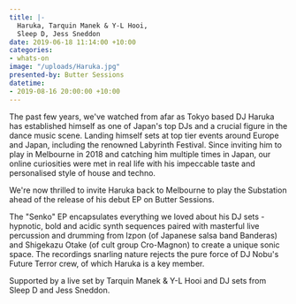 ```yaml
---
title: |-
  Haruka, Tarquin Manek & Y-L Hooi,
  Sleep D, Jess Sneddon
date: 2019-06-18 11:14:00 +10:00
categories:
- whats-on
image: "/uploads/Haruka.jpg"
presented-by: Butter Sessions
datetime:
- 2019-08-16 20:00:00 +10:00
---
```


The past few years, we've watched from afar as Tokyo based DJ Haruka has established himself as one of Japan's top DJs and a crucial figure in the dance music scene. Landing himself sets at top tier events around Europe and Japan, including the renowned Labyrinth Festival. Since inviting him to play in Melbourne in 2018 and catching him multiple times in Japan, our online curiosities were met in real life with his impeccable taste and personalised style of house and techno.

We're now thrilled to invite Haruka back to Melbourne to play the Substation ahead of the release of his debut EP on Butter Sessions.

The "Senko" EP encapsulates everything we loved about his DJ sets - hypnotic, bold and acidic synth sequences paired with masterful live percussion and drumming from Izpon (of Japanese salsa band Banderas) and Shigekazu Otake (of cult group Cro-Magnon) to create a unique sonic space. The recordings snarling nature rejects the pure force of DJ Nobu's Future Terror crew, of which Haruka is a key member.

Supported by a live set by Tarquin Manek & Y-L Hooi and DJ sets from Sleep D and Jess Sneddon.